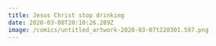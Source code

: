 ```yaml
---
title: Jesus Christ stop drinking
date: 2020-03-08T20:10:26.289Z
image: /comics/untitled_artwork-2020-03-07t220301.597.png
---
```

